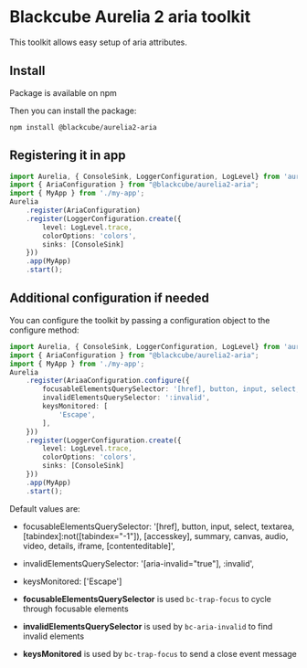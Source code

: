 # Blackcube Aurelia 2 aria toolkit

This toolkit allows easy setup of aria attributes.

## Install

Package is available on npm

Then you can install the package:

```shell
npm install @blackcube/aurelia2-aria
```

## Registering it in app

```typescript
import Aurelia, { ConsoleSink, LoggerConfiguration, LogLevel} from 'aurelia';
import { AriaConfiguration } from "@blackcube/aurelia2-aria";
import { MyApp } from './my-app';
Aurelia
    .register(AriaConfiguration)
    .register(LoggerConfiguration.create({
        level: LogLevel.trace,
        colorOptions: 'colors',
        sinks: [ConsoleSink]
    }))
    .app(MyApp)
    .start();
```

## Additional configuration if needed

You can configure the toolkit by passing a configuration object to the configure method:

```typescript
import Aurelia, { ConsoleSink, LoggerConfiguration, LogLevel} from 'aurelia';
import { AriaConfiguration } from "@blackcube/aurelia2-aria";
import { MyApp } from './my-app';
Aurelia
    .register(AriaaConfiguration.configure({
        focusableElementsQuerySelector: '[href], button, input, select, textarea, [tabindex]:not([tabindex="-1"]',
        invalidElementsQuerySelector: ':invalid',
        keysMonitored: [
            'Escape',
        ],
    }))
    .register(LoggerConfiguration.create({
        level: LogLevel.trace,
        colorOptions: 'colors',
        sinks: [ConsoleSink]
    }))
    .app(MyApp)
    .start();
```

Default values are:

- focusableElementsQuerySelector: '[href], button, input, select, textarea, [tabindex]:not([tabindex="-1"]), [accesskey], summary, canvas, audio, video, details, iframe, [contenteditable]',
- invalidElementsQuerySelector: '[aria-invalid="true"], :invalid',
- keysMonitored: ['Escape']

- **focusableElementsQuerySelector** is used `bc-trap-focus` to cycle through focusable elements
- **invalidElementsQuerySelector** is used by `bc-aria-invalid` to find invalid elements
- **keysMonitored** is used by `bc-trap-focus` to send a close event message